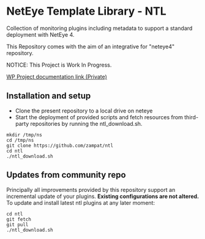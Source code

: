 # NetEye Template Library - NTL

Collection of monitoring plugins including metadata to support a standard deployment with NetEye 4.

This Repository comes with the aim of an integrative for "neteye4" repository.

NOTICE: This Project is Work In Progress.

[WP Project documentation link (Private)](https://siwuerthphoenix.atlassian.net/wiki/spaces/SCN/pages/1176633630/NetEye+Template+Library)

## Installation and setup

- Clone the present repository to a local drive on neteye
- Start the deployment of provided scripts and fetch resources from third-party repositories by running the ntl_download.sh.

```
mkdir /tmp/ns
cd /tmp/ns
git clone https://github.com/zampat/ntl
cd ntl
./ntl_download.sh
```

## Updates from community repo

Principally all improvements provided by this repository support an incremental update of your plugins. __Existing configurations are not altered.__
To update and install latest ntl plugins at any later moment:

```
cd ntl
git fetch
git pull
./ntl_download.sh
```
